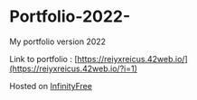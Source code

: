 # Portfolio-2022-
My portfolio version 2022 

Link to portfolio : [https://reiyxreicus.42web.io/](https://reiyxreicus.42web.io/?i=1)

Hosted on [InfinityFree](https://www.infinityfree.com/)
